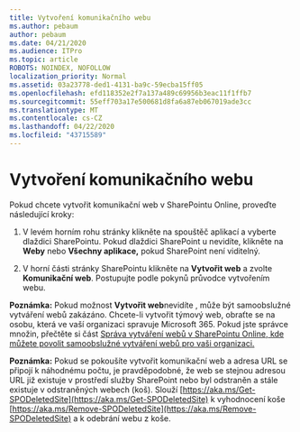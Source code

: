 ```yaml
---
title: Vytvoření komunikačního webu
ms.author: pebaum
author: pebaum
ms.date: 04/21/2020
ms.audience: ITPro
ms.topic: article
ROBOTS: NOINDEX, NOFOLLOW
localization_priority: Normal
ms.assetid: 03a23778-ded1-4131-ba9c-59ecba15ff05
ms.openlocfilehash: efd118352e2f7a137a489c69956b3eac11f1ffb7
ms.sourcegitcommit: 55eff703a17e500681d8fa6a87eb067019ade3cc
ms.translationtype: MT
ms.contentlocale: cs-CZ
ms.lasthandoff: 04/22/2020
ms.locfileid: "43715589"
---
```

# <a name="create-a-communication-site"></a>Vytvoření komunikačního webu

Pokud chcete vytvořit komunikační web v SharePointu Online, proveďte následující kroky: 
  
1. V levém horním rohu stránky klikněte na spouštěč aplikací a vyberte dlaždici SharePointu. Pokud dlaždici SharePoint u nevidíte, klikněte na **Weby** nebo **Všechny aplikace,** pokud SharePoint není viditelný. 
    
2. V horní části stránky SharePointu klikněte na **Vytvořit web** a zvolte **Komunikační web**. Postupujte podle pokynů průvodce vytvořením webu. 
    
 **Poznámka:** Pokud možnost **Vytvořit web**nevidíte , může být samoobslužné vytváření webů zakázáno. Chcete-li vytvořit týmový web, obraťte se na osobu, která ve vaší organizaci spravuje Microsoft 365. Pokud jste správce množin, přečtěte si část [Správa vytváření webů v SharePointu Online, kde můžete povolit samoobslužné vytváření webů pro vaši organizaci.](https://go.microsoft.com/fwlink/?linkid=2018780)
  
 **Poznámka:** Pokud se pokoušíte vytvořit komunikační web a adresa URL se připojí k náhodnému počtu, je pravděpodobné, že web se stejnou adresou URL již existuje v prostředí služby SharePoint nebo byl odstraněn a stále existuje v odstraněných webech (koš). Slouží [https://aka.ms/Get-SPODeletedSite](https://aka.ms/Get-SPODeletedSite) k vyhodnocení koše [https://aka.ms/Remove-SPODeletedSite](https://aka.ms/Remove-SPODeletedSite) a k odebrání webu z koše. 
  

